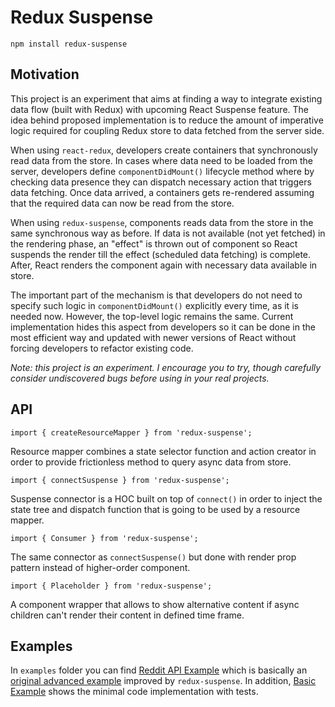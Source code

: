 # Redux Suspense

    npm install redux-suspense

## Motivation

This project is an experiment that aims at finding a way to integrate existing
data flow (built with Redux) with upcoming React Suspense feature. The idea
behind proposed implementation is to reduce the amount of imperative logic
required for coupling Redux store to data fetched from the server side.

When using `react-redux`, developers create containers that synchronously read
data from the store. In cases where data need to be loaded from the server,
developers define `componentDidMount()` lifecycle method where by checking data
presence they can dispatch necessary action that triggers data fetching. Once
data arrived, a containers gets re-rendered assuming that the required data can
now be read from the store.

When using `redux-suspense`, components reads data from the store in the same
synchronous way as before. If data is not available (not yet fetched) in the
rendering phase, an "effect" is thrown out of component so React suspends the
render till the effect (scheduled data fetching) is complete. After, React
renders the component again with necessary data available in store.

The important part of the mechanism is that developers do not need to specify
such logic in `componentDidMount()` explicitly every time, as it is needed now.
However, the top-level logic remains the same. Current implementation hides
this aspect from developers so it can be done in the most efficient way and
updated with newer versions of React without forcing developers to refactor
existing code.

_Note: this project is an experiment. I encourage you to try, though
carefully consider undiscovered bugs before using in your real projects._

## API

    import { createResourceMapper } from 'redux-suspense';

Resource mapper combines a state selector function and action creator in order
to provide frictionless method to query async data from store.

    import { connectSuspense } from 'redux-suspense';

Suspense connector is a HOC built on top of `connect()` in order to inject the
state tree and dispatch function that is going to be used by a resource mapper.

    import { Consumer } from 'redux-suspense';

The same connector as `connectSuspense()` but done with render prop pattern
instead of higher-order component.

    import { Placeholder } from 'redux-suspense';

A component wrapper that allows to show alternative content if async children
can't render their content in defined time frame.

## Examples

In `examples` folder you can find [Reddit API Example][reddit-example] which is
basically an [original advanced example][reddit-example-original] improved by
`redux-suspense`. In addition, [Basic Example][basic-example] shows the minimal
code implementation with tests.

 [reddit-example]: https://github.com/alexeyraspopov/redux-suspense/tree/master/examples/reddit
 [reddit-example-original]: https://redux.js.org/advanced/example-reddit-api
 [basic-example]: https://github.com/alexeyraspopov/redux-suspense/tree/master/examples/basic
